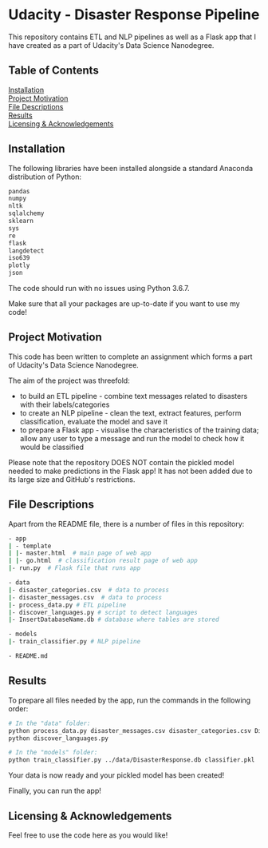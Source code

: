 # Udacity - Disaster Response Pipeline

This repository contains ETL and NLP pipelines as well as a Flask app that I have created as a part of Udacity's Data Science Nanodegree.

## Table of Contents  
[Installation](#installation)  
[Project Motivation](#motivation)  
[File Descriptions](#files)  
[Results](#results)  
[Licensing & Acknowledgements](#licensing)  

<a name="installation"/></a>
## Installation

The following libraries have been installed alongside a standard Anaconda distribution of Python:

```bash
pandas
numpy
nltk
sqlalchemy
sklearn
sys
re
flask
langdetect
iso639
plotly
json
```

The code should run with no issues using Python 3.6.7.

Make sure that all your packages are up-to-date if you want to use my code!

<a name="motivation"/></a>
## Project Motivation

This code has been written to complete an assignment which forms a part of Udacity's Data Science Nanodegree.

The aim of the project was threefold:
- to build an ETL pipeline - combine text messages related to disasters with their labels/categories
- to create an NLP pipeline - clean the text, extract features, perform classification, evaluate the model and save it
- to prepare a Flask app - visualise the characteristics of the training data; allow any user to type a message and 
                           run the model to check how it would be classified
                           
Please note that the repository DOES NOT contain the pickled model needed to make predictions in the Flask app! 
It has not been added due to its large size and GitHub's restrictions. 

<a name="files"/></a>
## File Descriptions
Apart from the README file, there is a number of files in this repository:

```bash
- app
| - template
| |- master.html  # main page of web app
| |- go.html  # classification result page of web app
|- run.py  # Flask file that runs app

- data
|- disaster_categories.csv  # data to process 
|- disaster_messages.csv  # data to process
|- process_data.py # ETL pipeline
|- discover_languages.py # script to detect languages 
|- InsertDatabaseName.db # database where tables are stored 

- models
|- train_classifier.py # NLP pipeline

- README.md
```

<a name="results"/></a>
## Results
To prepare all files needed by the app, run the commands in the following order:

```bash
# In the "data" folder:
python process_data.py disaster_messages.csv disaster_categories.csv DisasterResponse.db
python discover_languages.py

# In the "models" folder:
python train_classifier.py ../data/DisasterResponse.db classifier.pkl
```

Your data is now ready and your pickled model has been created!

Finally, you can run the app!

<a name="licensing"/></a>
## Licensing & Acknowledgements
Feel free to use the code here as you would like!
